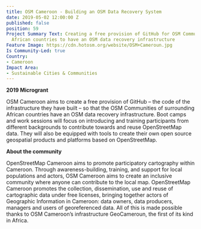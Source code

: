 ```yaml
---
title: OSM Cameroon - Building an OSM Data Recovery System
date: 2019-05-02 12:00:00 Z
published: false
position: 59
Project Summary Text: Creating a free provision of GitHub for OSM Communities of surrounding
  African countries to have an OSM data recovery infrastructure
Feature Image: https://cdn.hotosm.org/website/OSM+Cameroun.jpg
Is Community-Led: true
Country:
- Cameroon
Impact Area:
- Sustainable Cities & Communities
---
```


**2019 Microgrant**  

OSM Cameroon aims to create a free provision of GitHub – the code of the infrastructure they have built – so that the OSM Communities of surrounding African countries have an OSM data recovery infrastructure. Boot camps and work sessions will focus on introducing and training participants from different backgrounds to contribute towards and reuse OpenStreetMap data. They will also be equipped with tools to create their own open source geospatial products and platforms based on OpenStreetMap.   

**About the community**  

OpenStreetMap Cameroon aims to promote participatory cartography within Cameroon. Through awareness-building, training, and support for local populations and actors, OSM Cameroon aims to create an inclusive community where anyone can contribute to the local map. OpenStreetMap Cameroon promotes the collection, dissemination, use and reuse of cartographic data under free licenses, bringing together actors of Geographic Information in Cameroon: data owners, data producers, managers and users of georeferenced data. All of this is made possible thanks to OSM Cameroon’s infrastructure GeoCameroun, the first of its kind in Africa.